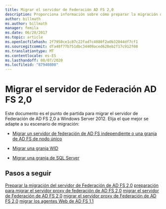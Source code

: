 ```yaml
---
title: Migrar el servidor de Federación AD FS 2,0
description: Proporciona información sobre cómo preparar la migración de un servidor de AD FS independiente a Windows Server 2012.
author: billmath
ms.author: billmath
manager: femila
ms.date: 06/28/2017
ms.topic: article
ms.openlocfilehash: 2f7950ce1c87c22fad7c4080f2a0b32044df7cf1
ms.sourcegitcommit: dfa48f77b751dbc34409aced628eb2f17c912f08
ms.translationtype: MT
ms.contentlocale: es-ES
ms.lasthandoff: 08/07/2020
ms.locfileid: "87940808"
---
```

# <a name="migrate-the-ad-fs-20-federation-server"></a>Migrar el servidor de Federación AD FS 2,0


Este documento es el punto de partida para migrar el servidor de Federación de AD FS 2,0 a Windows Server 2012.  Elija el que mejor se adapte a su escenario de migración:

-   [Migrar un servidor de federación de AD FS independiente o una granja de AD FS de nodo único](migrate-ad-fs-stand-alone-server.md)

-   [Migrar una granja WID](migrate-ad-fs-wid-farm.md)

-   [Migrar una granja de SQL Server](migrate-ad-fs-sql-farm.md)








## <a name="next-steps"></a>Pasos a seguir
 [Preparar la migración del servidor de Federación de AD FS 2,0](prepare-to-migrate-ad-fs-fed-server.md) [preparación para migrar el servidor proxy de federación de AD FS 2,0](prepare-to-migrate-ad-fs-fed-proxy.md) [migrar el servidor de Federación de AD FS 2,0](migrate-the-ad-fs-fed-server.md) [migrar el servidor proxy de Federación de AD FS 2,0](migrate-the-ad-fs-2-fed-server-proxy.md) [migrar los agentes Web de AD FS 1,1](migrate-the-ad-fs-web-agent.md)
